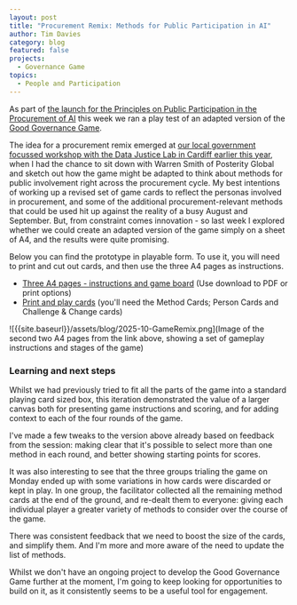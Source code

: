 ```yaml
---
layout: post
title: "Procurement Remix: Methods for Public Participation in AI"
author: Tim Davies
category: blog
featured: false
projects:
  - Governance Game
topics:
  - People and Participation
---
```


As part of [the launch for the Principles on Public Participation in the Procurement of AI](https://connectedbydata.org/events/2025-10-06-procurement-participation) this week we ran a play test of an adapted version of the [Good Governance Game](https://connectedbydata.org/game).

<!--more-->

The idea for a procurement remix emerged at [our local government focussed workshop with the Data Justice Lab in Cardiff earlier this year](https://connectedbydata.org/events/2025-06-24-engagement-lab), when I had the chance to sit down with Warren Smith of Posterity Global and sketch out how the game might be adapted to think about methods for public involvement right across the procurement cycle. My best intentions of working up a revised set of game cards to reflect the personas involved in procurement, and some of the additional procurement-relevant methods that could be used hit up against the reality of a busy August and September. But, from constraint comes innovation - so last week I explored whether we could create an adapted version of the game simply on a sheet of A4, and the results were quite promising.

Below you can find the prototype in playable form. To use it, you will need to print and cut out cards, and then use the three A4 pages as instructions. 

* [Three A4 pages - instructions and game board](https://docs.google.com/presentation/d/1O2e3WNKwU6X9zGz_Uz71IGX1XCAsOY4ZB3dWNQp3S0s/edit?usp=sharing) (Use download to PDF or print options)
* [Print and play cards](https://connectedbydata.org/assets/resources/2024-06-04-GoodGovGame-PnP-Cards-Beta.pdf) (you'll need the Method Cards; Person Cards and Challenge & Change cards) 

![{{site.baseurl}}/assets/blog/2025-10-GameRemix.png](Image of the second two A4 pages from the link above, showing a set of gameplay instructions and stages of the game)

### Learning and next steps

Whilst we had previously tried to fit all the parts of the game into a standard playing card sized box, this iteration demonstrated the value of a larger canvas both for presenting game instructions and scoring, and for adding context to each of the four rounds of the game.

I've made a few tweaks to the version above already based on feedback from the session: making clear that it's possible to select more than one method in each round, and better showing starting points for scores. 

It was also interesting to see that the three groups trialing the game on Monday ended up with some variations in how cards were discarded or kept in play. In one group, the facilitator collected all the remaining method cards at the end of the ground, and re-dealt them to everyone: giving each individual player a greater variety of methods to consider over the course of the game. 

There was consistent feedback that we need to boost the size of the cards, and simplify them. And I'm more and more aware of the need to update the list of methods. 

Whilst we don't have an ongoing project to develop the Good Governance Game further at the moment, I'm going to keep looking for opportunities to build on it, as it consistently seems to be a useful tool for engagement. 